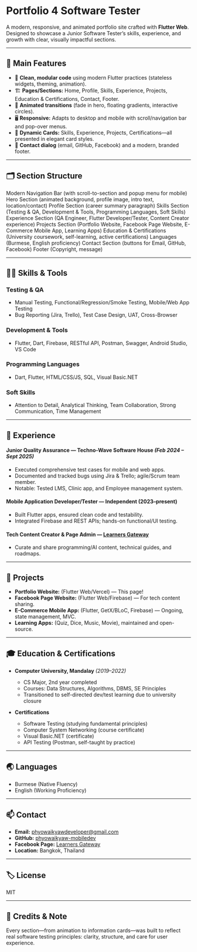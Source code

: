 # Portfolio 4 Software Tester

A modern, responsive, and animated portfolio site crafted with **Flutter Web**. Designed to showcase a Junior Software Tester’s skills, experience, and growth with clear, visually impactful sections.

---

## 🌟 Main Features

- 🎨 **Clean, modular code** using modern Flutter practices (stateless widgets, theming, animation).
- 🏗 **Pages/Sections:** Home, Profile, Skills, Experience, Projects, Education & Certifications, Contact, Footer.
- 🔄 **Animated transitions** (fade in hero, floating gradients, interactive circles).
- 🖥 **Responsive:** Adapts to desktop and mobile with scroll/navigation bar and pop-over menus.
- 📇 **Dynamic Cards:** Skills, Experience, Projects, Certifications—all presented in elegant card styles.
- 📨 **Contact dialog** (email, GitHub, Facebook) and a modern, branded footer.

---

## 🗂 Section Structure

Modern Navigation Bar (with scroll-to-section and popup menu for mobile)
Hero Section (animated background, profile image, intro text, location/contact)
Profile Section (career summary paragraph)
Skills Section (Testing & QA, Development & Tools, Programming Languages, Soft Skills)
Experience Section (QA Engineer, Flutter Developer/Tester, Content Creator experience)
Projects Section (Portfolio Website, Facebook Page Website, E-Commerce Mobile App, Learning Apps)
Education & Certifications (University coursework, self-learning, active certifications)
Languages (Burmese, English proficiency)
Contact Section (buttons for Email, GitHub, Facebook)
Footer (Copyright, message)

---

## 👨‍💻 Skills & Tools

### **Testing & QA**
- Manual Testing, Functional/Regression/Smoke Testing, Mobile/Web App Testing
- Bug Reporting (Jira, Trello), Test Case Design, UAT, Cross-Browser

### **Development & Tools**
- Flutter, Dart, Firebase, RESTful API, Postman, Swagger, Android Studio, VS Code

### **Programming Languages**
- Dart, Flutter, HTML/CSS/JS, SQL, Visual Basic.NET

### **Soft Skills**
- Attention to Detail, Analytical Thinking, Team Collaboration, Strong Communication, Time Management

---

## 📜 Experience

#### **Junior Quality Assurance** — Techno-Wave Software House *(Feb 2024 – Sept 2025)*
- Executed comprehensive test cases for mobile and web apps.
- Documented and tracked bugs using Jira & Trello; agile/Scrum team member.
- Notable: Tested LMS, Clinic app, and Employee management system.

#### **Mobile Application Developer/Tester — Independent (2023–present)**
- Built Flutter apps, ensured clean code and testability.
- Integrated Firebase and REST APIs; hands-on functional/UI testing.

#### **Tech Content Creator & Page Admin — [Learners Gateway](https://www.facebook.com/learnersgateway30)**
- Curate and share programming/AI content, technical guides, and roadmaps.

---

## 🚀 Projects

- **Portfolio Website:** (Flutter Web/Vercel) — This page!
- **Facebook Page Website:** (Flutter Web/Firebase) — For tech content sharing.
- **E-Commerce Mobile App:** (Flutter, GetX/BLoC, Firebase) — Ongoing, state management, MVC.
- **Learning Apps:** (Quiz, Dice, Music, Movie), maintained and open-source.

---

## 🎓 Education & Certifications

- **Computer University, Mandalay** *(2019–2022)*
  - CS Major, 2nd year completed
  - Courses: Data Structures, Algorithms, DBMS, SE Principles
  - Transitioned to self-directed dev/test learning due to university closure

- **Certifications**
  - Software Testing (studying fundamental principles)
  - Computer System Networking (course certificate)
  - Visual Basic.NET (certificate)
  - API Testing (Postman, self-taught by practice)

---

## 🌏 Languages

- Burmese (Native Fluency)  
- English (Working Proficiency)

---

## 📫 Contact

- **Email:** phyowaikyawdeveloper@gmail.com
- **GitHub:** [phyowaikyaw-mobiledev](https://github.com/phyowaikyaw-mobiledev)
- **Facebook Page:** [Learners Gateway](https://www.facebook.com/learnersgateway30)
- **Location:** Bangkok, Thailand

---

## 🏷️ License

MIT

---

## 🙏 Credits & Note

Every section—from animation to information cards—was built to reflect real software testing principles: clarity, structure, and care for user experience.


